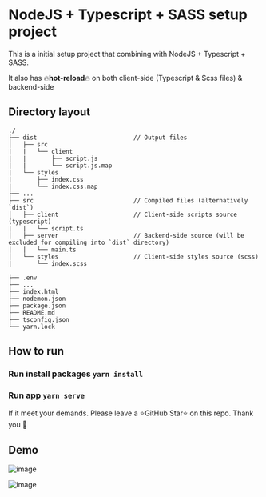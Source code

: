 # NodeJS + Typescript + SASS setup project

This is a initial setup project that combining with NodeJS + Typescript + SASS.

It also has :fire:**hot-reload**:fire: on both client-side (Typescript & Scss files) & backend-side

## Directory layout

    ./
    ├── dist                           // Output files
    │   ├── src
    |   |   └── client
    |   |       ├── script.js
    |   |       └── script.js.map
    |   └── styles
    |       ├── index.css
    |       └── index.css.map
    ├── ...
    ├── src                            // Compiled files (alternatively `dist`)
    │   ├── client                     // Client-side scripts source (typescript)
    |   |   └── script.ts
    │   ├── server                     // Backend-side source (will be excluded for compiling into `dist` directory)
    |   |   └── main.ts
    │   └── styles                     // Client-side styles source (scss)
    |       └── index.scss

    ├── .env
    ├── ...
    ├── index.html
    ├── nodemon.json
    ├── package.json
    ├── README.md
    ├── tsconfig.json
    └── yarn.lock

## How to run

### Run install packages `yarn install`

### Run app `yarn serve`

If it meet your demands. Please leave a :star:GitHub Star:star: on this repo. Thank you :pray:

## Demo

![image](https://github.com/nguyenhmtriet/nodejs-typescript-sass/assets/24971905/018794e0-6493-4fda-9eab-d6599d0ec195)

![image](https://github.com/nguyenhmtriet/nodejs-typescript-sass/assets/24971905/5969283f-1709-4375-8f66-c2fdd3167bd2)
